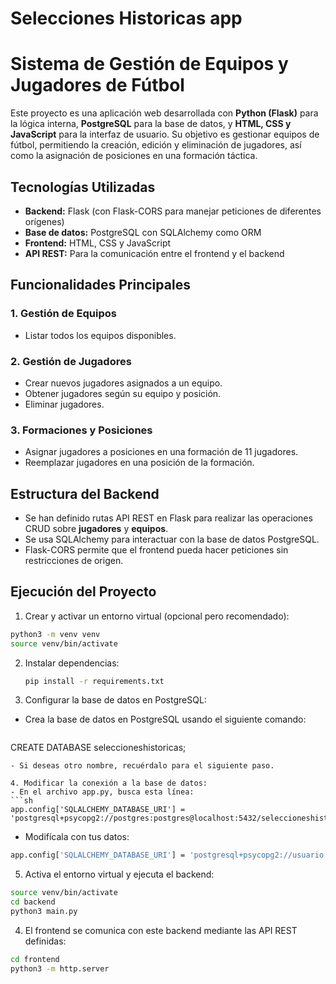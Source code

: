 # Selecciones Historicas app

# Sistema de Gestión de Equipos y Jugadores de Fútbol

Este proyecto es una aplicación web desarrollada con **Python (Flask)** para la lógica interna, **PostgreSQL** para la base de datos, y **HTML, CSS y JavaScript** para la interfaz de usuario. Su objetivo es gestionar equipos de fútbol, permitiendo la creación, edición y eliminación de jugadores, así como la asignación de posiciones en una formación táctica.

## Tecnologías Utilizadas
- **Backend:** Flask (con Flask-CORS para manejar peticiones de diferentes orígenes)
- **Base de datos:** PostgreSQL con SQLAlchemy como ORM
- **Frontend:** HTML, CSS y JavaScript
- **API REST:** Para la comunicación entre el frontend y el backend

## Funcionalidades Principales
### 1. Gestión de Equipos
- Listar todos los equipos disponibles.

### 2. Gestión de Jugadores
- Crear nuevos jugadores asignados a un equipo.
- Obtener jugadores según su equipo y posición.
- Eliminar jugadores.

### 3. Formaciones y Posiciones
- Asignar jugadores a posiciones en una formación de 11 jugadores.
- Reemplazar jugadores en una posición de la formación.

## Estructura del Backend
- Se han definido rutas API REST en Flask para realizar las operaciones CRUD sobre **jugadores** y **equipos**.
- Se usa SQLAlchemy para interactuar con la base de datos PostgreSQL.
- Flask-CORS permite que el frontend pueda hacer peticiones sin restricciones de origen.

## Ejecución del Proyecto
1. Crear y activar un entorno virtual (opcional pero recomendado):
 ```bash
python3 -m venv venv
source venv/bin/activate
```

2. Instalar dependencias:
   ```sh
   pip install -r requirements.txt
   ```

3. Configurar la base de datos en PostgreSQL:
- Crea la base de datos en PostgreSQL usando el siguiente comando:
  ```sh
CREATE DATABASE seleccioneshistoricas;
```
- Si deseas otro nombre, recuérdalo para el siguiente paso.

4. Modificar la conexión a la base de datos:
- En el archivo app.py, busca esta línea:
```sh
app.config['SQLALCHEMY_DATABASE_URI'] = 'postgresql+psycopg2://postgres:postgres@localhost:5432/seleccioneshistoricas'
```
- Modifícala con tus datos:
```sh
app.config['SQLALCHEMY_DATABASE_URI'] = 'postgresql+psycopg2://usuario:contraseña@servidor:puerto/basedatos'
```
5. Activa el entorno virtual y ejecuta el backend:
```bash
source venv/bin/activate
cd backend
python3 main.py
```

4. El frontend se comunica con este backend mediante las API REST definidas:
```bash
cd frontend
python3 -m http.server
```
